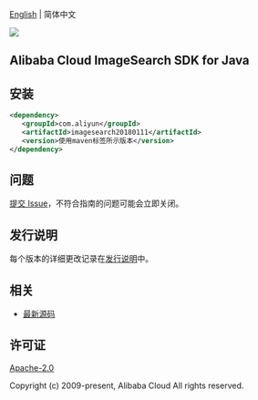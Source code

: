 [English](README.md) | 简体中文

![](https://aliyunsdk-pages.alicdn.com/icons/AlibabaCloud.svg)

## Alibaba Cloud ImageSearch SDK for Java

## 安装

```xml
<dependency>
   <groupId>com.aliyun</groupId>
   <artifactId>imagesearch20180111</artifactId>
   <version>使用maven标签所示版本</version>
</dependency>
```

## 问题

[提交 Issue](https://github.com/aliyun/alibabacloud-sdk/issues/new)，不符合指南的问题可能会立即关闭。

## 发行说明

每个版本的详细更改记录在[发行说明](./ChangeLog.txt)中。

## 相关

- [最新源码](https://github.com/aliyun/alibabacloud-sdk/tree/master/java)

## 许可证

[Apache-2.0](http://www.apache.org/licenses/LICENSE-2.0)

Copyright (c) 2009-present, Alibaba Cloud All rights reserved.
